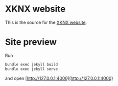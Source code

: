 # XKNX website

This is the source for the [XKNX website](http://xknx.io).

# Site preview

Run

```bash
bundle exec jekyll build
bundle exec jekyll serve

```

and open [http://127.0.0.1:4000](http://127.0.0.1:4000)
